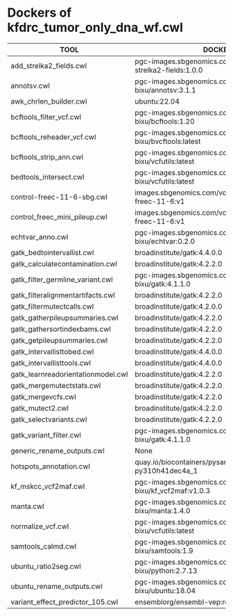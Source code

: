 # Dockers of kfdrc_tumor_only_dna_wf.cwl

TOOL|DOCKER
-|-
add_strelka2_fields.cwl|pgc-images.sbgenomics.com/d3b-bixu/add-strelka2-fields:1.0.0
annotsv.cwl|pgc-images.sbgenomics.com/d3b-bixu/annotsv:3.1.1
awk_chrlen_builder.cwl|ubuntu:22.04
bcftools_filter_vcf.cwl|pgc-images.sbgenomics.com/d3b-bixu/bcftools:1.20
bcftools_reheader_vcf.cwl|pgc-images.sbgenomics.com/d3b-bixu/bvcftools:latest
bcftools_strip_ann.cwl|pgc-images.sbgenomics.com/d3b-bixu/vcfutils:latest
bedtools_intersect.cwl|pgc-images.sbgenomics.com/d3b-bixu/vcfutils:latest
control-freec-11-6-sbg.cwl|images.sbgenomics.com/vojislav_varjacic/control-freec-11-6:v1
control_freec_mini_pileup.cwl|images.sbgenomics.com/vojislav_varjacic/control-freec-11-6:v1
echtvar_anno.cwl|pgc-images.sbgenomics.com/d3b-bixu/echtvar:0.2.0
gatk_bedtointervallist.cwl|broadinstitute/gatk:4.4.0.0
gatk_calculatecontamination.cwl|broadinstitute/gatk:4.2.2.0
gatk_filter_germline_variant.cwl|pgc-images.sbgenomics.com/d3b-bixu/gatk:4.1.1.0
gatk_filteralignmentartifacts.cwl|broadinstitute/gatk:4.2.2.0
gatk_filtermutectcalls.cwl|broadinstitute/gatk:4.2.0.0
gatk_gatherpileupsummaries.cwl|broadinstitute/gatk:4.2.2.0
gatk_gathersortindexbams.cwl|broadinstitute/gatk:4.2.2.0
gatk_getpileupsummaries.cwl|broadinstitute/gatk:4.2.2.0
gatk_intervallisttobed.cwl|broadinstitute/gatk:4.4.0.0
gatk_intervallisttools.cwl|broadinstitute/gatk:4.4.0.0
gatk_learnreadorientationmodel.cwl|broadinstitute/gatk:4.2.2.0
gatk_mergemutectstats.cwl|broadinstitute/gatk:4.2.2.0
gatk_mergevcfs.cwl|broadinstitute/gatk:4.2.2.0
gatk_mutect2.cwl|broadinstitute/gatk:4.2.2.0
gatk_selectvariants.cwl|broadinstitute/gatk:4.2.2.0
gatk_variant_filter.cwl|pgc-images.sbgenomics.com/d3b-bixu/gatk:4.1.1.0
generic_rename_outputs.cwl|None
hotspots_annotation.cwl|quay.io/biocontainers/pysam:0.21.0--py310h41dec4a_1
kf_mskcc_vcf2maf.cwl|pgc-images.sbgenomics.com/d3b-bixu/kf_vcf2maf:v1.0.3
manta.cwl|pgc-images.sbgenomics.com/d3b-bixu/manta:1.4.0
normalize_vcf.cwl|pgc-images.sbgenomics.com/d3b-bixu/vcfutils:latest
samtools_calmd.cwl|pgc-images.sbgenomics.com/d3b-bixu/samtools:1.9
ubuntu_ratio2seg.cwl|pgc-images.sbgenomics.com/d3b-bixu/python:2.7.13
ubuntu_rename_outputs.cwl|pgc-images.sbgenomics.com/d3b-bixu/ubuntu:18.04
variant_effect_predictor_105.cwl|ensemblorg/ensembl-vep:release_105.0
